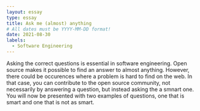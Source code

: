 ```yaml
---
layout: essay
type: essay
title: Ask me (almost) anything
# All dates must be YYYY-MM-DD format!
date: 2021-08-30
labels:
  - Software Engineering
---
```


Asking the correct questions is essential in software engineering. Open source makes it possible to find an answer to almost anything. However, there could be occurences where a problem is hard to find on the web. In that case, you can contribute to the open source community, not necessarily by answering a question, but instead asking the a smnart one. You will now be presented with two examples of questions, one that is smart and one that is not as smart. 

